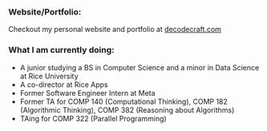 
### Website/Portfolio: 
Checkout my personal website and portfolio at [decodecraft.com](decodecraft.com)

### What I am currently doing:
- A junior studying a BS in Computer Science and a minor in Data Science at Rice University
- A co-director at Rice Apps 
- Former Software Engineer Intern at Meta 
- Former TA for COMP 140 (Computational Thinking), COMP 182 (Algorithmic Thinking), COMP 382 (Reasoning about Algorithms)
- TAing for COMP 322 (Parallel Programming)

<!--
**QuangNg14/QuangNg14** is a ✨ _special_ ✨ repository because its `README.md` (this file) appears on your GitHub profile.

Here are some ideas to get you started:

- 🔭 I’m currently working on ...
- 🌱 I’m currently learning ...
- 👯 I’m looking to collaborate on ...
- 🤔 I’m looking for help with ...
- 💬 Ask me about ...
- 📫 How to reach me: ...
- 😄 Pronouns: ...
- ⚡ Fun fact: ...
-->
